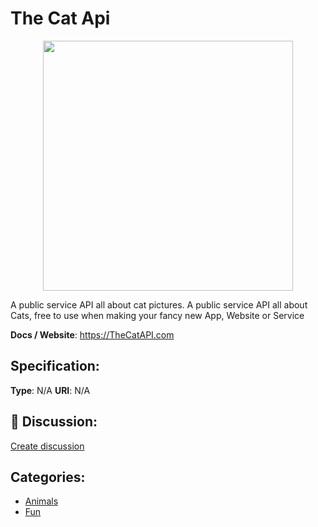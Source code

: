 # The Cat Api
<p align="center">
    <img width="400" src="https://raw.githubusercontent.com/apis-list/apis-list/main/apis/the-cat-api/logo_256x256.png" />
</p>

A public service API all about cat pictures.  A public service API all about Cats, free to use when making your fancy new App, Website or Service

**Docs / Website**: https://TheCatAPI.com

## Specification:
**Type**:  N/A 
**URI**:  N/A 

## 💬 Discussion:
[Create discussion](https://github.com/apis-list/apis-list/discussions/new)

## Categories:
- [Animals](https://github.com/apis-list/apis-list#animals)
- [Fun](https://github.com/apis-list/apis-list#fun)



